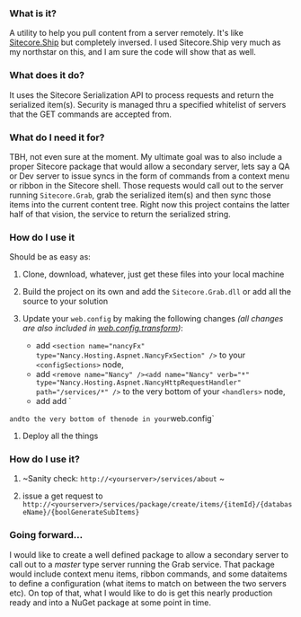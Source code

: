 ### What is it? ###
A utility to help you pull content from a server remotely.  It's like [Sitecore.Ship](https://github.com/kevinobee/Sitecore.Ship) but completely inversed.  I used Sitecore.Ship very much as my northstar on this, and I am sure the code will show that as well.

### What does it do? ###
It uses the Sitecore Serialization API to process requests and return the serialized item(s).  Security is managed thru a specified whitelist of servers that the GET commands are accepted from.

### What do I need it for? ###
TBH, not even sure at the moment.  My ultimate goal was to also include a proper Sitecore package that would allow a secondary server, lets say a QA or Dev server to issue syncs in the form of commands from a context menu or ribbon in the Sitecore shell.  Those requests would call out to the server running `Sitecore.Grab`, grab the serialized item(s) and then sync those items into the current content tree.  Right now this project contains the latter half of that vision, the service to return the serialized string.

### How do I use it ###
Should be as easy as:

1. Clone, download, whatever, just get these files into your local machine

1. Build the project on its own and add the `Sitecore.Grab.dll` or add all the source to your solution

1. Update your `web.config` by making the following changes _(all changes are also included in [web.config.transform](https://github.com/vandsh/sitecore-grab/blob/master/Sitecore.Grab/content/web.config.transform))_:
    * add ```<section name="nancyFx" type="Nancy.Hosting.Aspnet.NancyFxSection" />```
to your `<configSections>` node, 
    * add `<remove name="Nancy" /><add name="Nancy" verb="*" type="Nancy.Hosting.Aspnet.NancyHttpRequestHandler" path="/services/*" />` to the very bottom of your `<handlers>` node, 
    * add add `  <packageInstallation enabled="true" allowRemote="true" allowPackageStreaming="true" recordInstallationHistory="false">
    <Whitelist>
      <add name="local loopback" IP="127.0.0.1" />
    </Whitelist>
  </packageInstallation>` and `<nancyFx><bootstrapper assembly="Sitecore.Grab" type="Sitecore.Grab.Classes.Bases.DefaultBootstrapper, Sitecore.Grab" /></nancyFx>` to the very bottom of the `<configuration>` node in your `web.config`

1. Deploy all the things

### How do I use it? ###

1. ~Sanity check: `http://<yourserver>/services/about` ~

1. issue a get request to `http://<yourserver>/services/package/create/items/{itemId}/{databaseName}/{boolGenerateSubItems}`

### Going forward... ###
I would like to create a well defined package to allow a secondary server to call out to a _master_ type server running the Grab service.  That package would include context menu items, ribbon commands, and some dataitems to define a configuration (what items to match on between the two servers etc). On top of that, what I would like to do is get this nearly production ready and into a NuGet package at some point in time.

